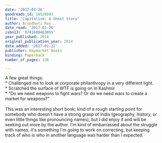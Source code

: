 ```yaml
---
date: '2017-01-26'
goodreads_id: 18528093
title: 'Capitalism: A Ghost Story'
author: Arundhati Roy
date_read: '2017-01-26'
isbn13: '9781608463855'
year_published: 2014
original_publication_year: 2014
date_added: '2017-01-22'
publisher: Haymarket Books
binding: Paperback
number_of_pages: 136

---
```

A few great things:<br/> * Challenged me to look at corporate philanthropy in a very different light. <br/> * Scratched the surface of WTF is going on in Kashmir<br/> * "Do we need weapons to fight wars? Or do we need wars to create a market for weapons?"<br/><br/>This was an interesting short book; kind of a rough starting point for somebody who doesn't have a strong grasp of India (geography, history, or even little things like pronouncing names), but I did enjoy it and will be seeking out more by the author. I'm kind of embarrassed about the struggle with names, it's something I'm going to work on correcting, but keeping track of who is who in another language was harder than I expected.<br/><br/>
